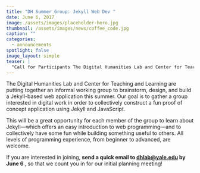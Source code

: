```yaml
---
title: "DH Summer Group: Jekyll Web Dev "
date: June 6, 2017
image: /assets/images/placeholder-hero.jpg
thumbnail: /assets/images/news/coffee_code.jpg
caption: ""
categories: 
  - announcements
spotlight: false 
image_layout: simple
teaser: |
  "Call for Participants The Digital Humanities Lab and Center for Teaching and Learning are putting together an informal working group to brainstorm, design, and build a Jekyll-based web application..."
---
```


   
The Digital Humanities Lab and Center for Teaching and Learning are putting together an informal working group to brainstorm, design, and build a Jekyll-based web application this summer. Our goal is to gather a group interested in digital work in order to collectively construct a fun proof of concept application using Jekyll and JavaScript.
   
This will be a great opportunity for each member of the group to learn about Jekyll—which offers an easy introduction to web programming—and to collectively have some fun while building something useful to others. All levels of programming experience, from beginner to advanced, are welcome.
   
If you are interested in joining, <strong>send a quick email to <a href="mailto:dhlab@yale.edu"> dhlab@yale.edu </a> by June 6 </strong>, so that we count you in for our initial planning meeting!
